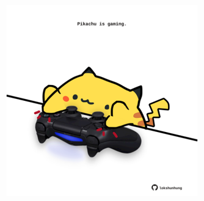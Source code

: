 <!-- built at 17/01/2023, 10:00:55 UTC -->
<p align="center">
  <img width="500" height="500" src="./ReadmeImage.svg">
</p>
